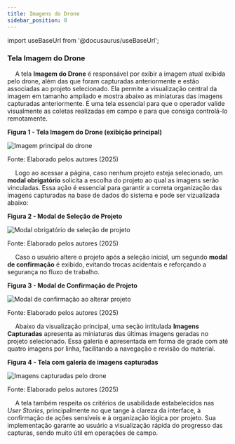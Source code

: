 ```yaml
---
title: Imagens do Drone
sidebar_position: 8
---
```


import useBaseUrl from '@docusaurus/useBaseUrl';

### Tela Imagem do Drone

&emsp; A tela **Imagem do Drone** é responsável por exibir a imagem atual exibida pelo drone, além das que foram capturadas anteriormente e estão associadas ao projeto selecionado. Ela permite a visualização central da imagem em tamanho ampliado e mostra abaixo as miniaturas das imagens capturadas anteriormente. É uma tela essencial para que o operador valide visualmente as coletas realizadas em campo e para que consiga controlá-lo remotamente.

<div style={{ textAlign: 'center' }}>
  <p><strong>Figura 1 - Tela Imagem do Drone (exibição principal)</strong></p>
  <img 
    src={useBaseUrl('/img/tela-imagem-drone2.png')} 
    alt="Imagem principal do drone" 
    title="Imagem principal do drone" 
    style={{ maxWidth: '100%', height: 'auto' }}
  />
  <p>Fonte: Elaborado pelos autores (2025)</p>
</div>

&emsp; Logo ao acessar a página, caso nenhum projeto esteja selecionado, um **modal obrigatório** solicita a escolha do projeto ao qual as imagens serão vinculadas. Essa ação é essencial para garantir a correta organização das imagens capturadas na base de dados do sistema e pode ser vizualizada abaixo:

<div style={{ textAlign: 'center' }}>
  <p><strong>Figura 2 - Modal de Seleção de Projeto</strong></p>
  <img 
    src={useBaseUrl('/img/modal-selecao-projeto.png')} 
    alt="Modal obrigatório de seleção de projeto" 
    title="Modal obrigatório de seleção de projeto" 
    style={{ maxWidth: '100%', height: 'auto' }}
  />
  <p>Fonte: Elaborado pelos autores (2025)</p>
</div>

&emsp; Caso o usuário altere o projeto após a seleção inicial, um segundo **modal de confirmação** é exibido, evitando trocas acidentais e reforçando a segurança no fluxo de trabalho.

<div style={{ textAlign: 'center' }}>
  <p><strong>Figura 3 - Modal de Confirmação de Projeto</strong></p>
  <img 
    src={useBaseUrl('/img/modal-confirmacao-projeto.png')} 
    alt="Modal de confirmação ao alterar projeto" 
    title="Modal de confirmação ao alterar projeto" 
    style={{ maxWidth: '100%', height: 'auto' }}
  />
  <p>Fonte: Elaborado pelos autores (2025)</p>
</div>

&emsp; Abaixo da visualização principal, uma seção intitulada **Imagens Capturadas** apresenta as miniaturas das últimas imagens geradas no projeto selecionado. Essa galeria é apresentada em forma de grade com até quatro imagens por linha, facilitando a navegação e revisão do material.

<div style={{ textAlign: 'center' }}>
  <p><strong>Figura 4 - Tela com galeria de imagens capturadas</strong></p>
  <img 
    src={useBaseUrl('/img/tela-imagem-drone1.png')} 
    alt="Imagens capturadas pelo drone" 
    title="Imagens capturadas pelo drone" 
    style={{ maxWidth: '100%', height: 'auto' }}
  />
  <p>Fonte: Elaborado pelos autores (2025)</p>
</div>

&emsp; A tela também respeita os critérios de usabilidade estabelecidos nas *User Stories*, principalmente no que tange à clareza da interface, à confirmação de ações sensíveis e à organização lógica por projeto. Sua implementação garante ao usuário a visualização rápida do progresso das capturas, sendo muito útil em operações de campo.
